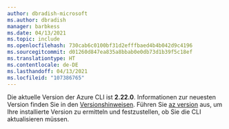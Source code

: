 ```yaml
---
author: dbradish-microsoft
ms.author: dbradish
manager: barbkess
ms.date: 04/13/2021
ms.topic: include
ms.openlocfilehash: 730cab6c0100bf31d2efffbaed4b4b042d9c4196
ms.sourcegitcommit: d01260d847ea835a8bbab0e0db73d1b39f5c18ef
ms.translationtype: HT
ms.contentlocale: de-DE
ms.lasthandoff: 04/13/2021
ms.locfileid: "107386765"
---
```

Die aktuelle Version der Azure CLI ist __2.22.0__. Informationen zur neuesten Version finden Sie in den [Versionshinweisen](../release-notes-azure-cli.md). Führen Sie [az version](/cli/azure/reference-index#az_version) aus, um Ihre installierte Version zu ermitteln und festzustellen, ob Sie die CLI aktualisieren müssen.
